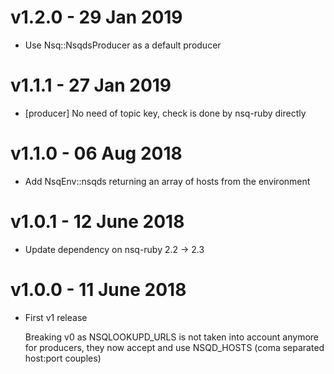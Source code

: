 # v1.2.0 - 29 Jan 2019

- Use Nsq::NsqdsProducer as a default producer

# v1.1.1 - 27 Jan 2019

- [producer] No need of topic key, check is done by nsq-ruby directly

# v1.1.0 - 06 Aug 2018

- Add NsqEnv::nsqds returning an array of hosts from the environment

# v1.0.1 - 12 June 2018

- Update dependency on nsq-ruby 2.2 -> 2.3

# v1.0.0 - 11 June 2018

- First v1 release

  Breaking v0 as NSQLOOKUPD_URLS is not taken into account anymore
  for producers, they now accept and use NSQD_HOSTS (coma separated
  host:port couples)
